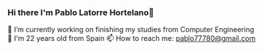 ### Hi there I'm Pablo Latorre Hortelano👋


🔭 I’m currently working on finishing my studies from Computer Engineering
💬 I'm 22 years old from Spain
📫 How to reach me: pablo77780@gmail.com
